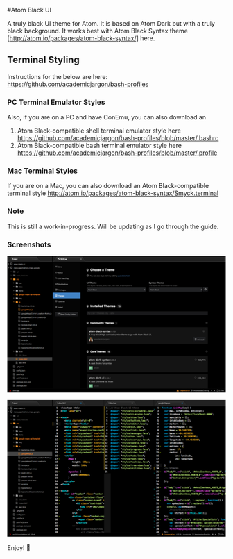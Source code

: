 #Atom Black UI

A truly black UI theme for Atom. It is based on Atom Dark but with a truly black background. It works best with Atom Black Syntax theme [http://atom.io/packages/atom-black-syntax/] here.

## Terminal Styling ##
Instructions for the below are here: https://github.com/academicjargon/bash-profiles

### PC Terminal Emulator Styles ###
Also, if you are on a PC and have ConEmu, you can also download an
1. Atom Black-compatible shell terminal emulator style here https://github.com/academicjargon/bash-profiles/blob/master/.bashrc
2. Atom Black-compatible bash terminal emulator style here https://github.com/academicjargon/bash-profiles/blob/master/.profile

### Mac Terminal Styles ###
If you are on a Mac, you can also download an Atom Black-compatible terminal style http://atom.io/packages/atom-black-syntax/Smyck.terminal

### Note ### 
This is still a work-in-progress. Will be updating as I go through the guide.

### Screenshots ###
![Atom Black UI Screenshot 1](https://raw.githubusercontent.com/academicjargon/pictures/master/atom-black-ui.png)

![Atom Black UI Screenshot 2](https://raw.githubusercontent.com/academicjargon/pictures/master/atom-black-ui2.png)

Enjoy! 🚀
